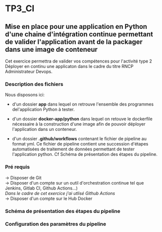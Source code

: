 # TP3_CI
## Mise en place pour une application en Python d'une chaine d'intégration continue permettant de valider l'application avant de la packager dans une image de conteneur
Cet exercice permettra de valider vos compétences pour l'activité type 2 Déployer en continu une applicaton dans le cadre du titre RNCP Administrateur Devops.

### Description des fichiers 
Nous disposons ici: 

* d'un dossier **app** dans lequel on retrouve l'ensemble des programmes del'application Python à tester. 

* d'un dossier **docker-app/python** dans lequel on retouve le dockerfile nécessaire à la construction d'une image afin de pouvoir déployer l'application dans un conteneur. 

* d'un dossier **.github/workflows** contenant le fichier de pipeline au format yml. Ce fichier de pipeline contient une succession d'étapes automatisées de traitement de données permettant de tester l'application python. Cf Schéma de présentation des étapes du pipeline. 

### Pré requis 
-> Disposer de Git  
-> Disposer d'un compte sur un outil d'orchestration continue tel que Jenkins, Gitlab CI, Github Actions...)   
*Dans le cadre de cet exercice j'ai utlisé Github Actions*   
-> Disposer d'un compte sur le Hub Docker  

### Schéma de présentation des étapes du pipeline 

### Configuration des paramètres du pipeline


